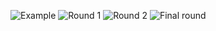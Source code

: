 ![Example](https://github.com/user-attachments/assets/285966bb-f03a-4fe0-8dff-ade1ac3653e7)
![Round 1](https://github.com/user-attachments/assets/2d99f84a-7274-4f4f-b129-cccbf77c46c9)
![Round 2](https://github.com/user-attachments/assets/8747f5d1-e7b1-45e2-bce6-97ef032f4eec)
![Final round](https://github.com/user-attachments/assets/ac4ebd8a-46ca-44bf-ab37-e57976f2fefb)

